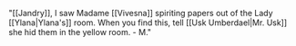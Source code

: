 "[[Jandry]], I saw Madame [[Vivesna]] spiriting papers out of the Lady [[Ylana|Ylana's]] room. When you find this, tell [[Usk Umberdael|Mr. Usk]] she hid them in the yellow room. - M."